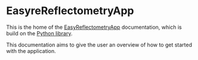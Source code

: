# EasyreReflectometryApp
This is the home of the [EasyReflectometryApp](https://github.com/easyScience/EasyReflectometryApp) documentation, which is build on the [Python library](https://github.com/easyScience/EasyReflectometryLib).

This documentation aims to give the user an overview of how to get started with the application.